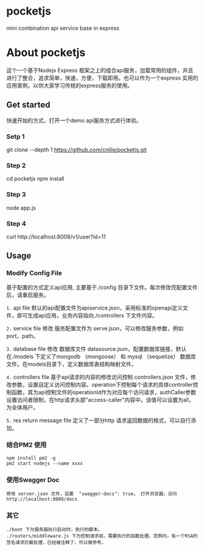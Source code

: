 # pocketjs
mini combination api service base in express

# About pocketjs
这个一个基于Nodejs Express 框架之上的组合api服务，加载常用的组件，并且进行了整合，追求简单，快速，方便，下载即用。也可以作为一个express 实用的应用案例，以供大家学习传统的express服务的使用。

## Get started
  快速开始的方式，打开一个demo api服务方式进行体验。
### Setp 1
git clone --depth 1 https://github.com/cnlile/pocketjs.git
### Step 2
cd pocketjs
npm install 
### Step 3
node app.js
### Step 4
curl http://localhost:8008/v1/user?id=11

## Usage

###  Modify Config File
  基于配置的方式定义api应用, 主要基于./config 目录下文件。每次修改完配置文件后，请重启服务。
 
`1.` api file
    默认的api配置文件为apiservice.json，采用标准的openapi定义文件，即可生成api应用，业务内容指向./controllers 下文件内容。

`2.` service file
    修改 服务配置文件为 serve.json，可以修改服务参数，例如port，path。

`3.` database file
    修改 数据库文件 datasource.json，配置数据库链接，默认在./models 下定义了mongodb （mongoose） 和 mysql （sequelize） 数据库文件。在models目录下，定义数据库表结构映射文件。

`4.` controllers file
    基于api请求的内容的修改访问控制 controllers.json 文件，修改参数，设置自定义访问控制内容。operation下控制每个请求的具体controller控制函数，其为api控制文件的operationId作为对应每个访问请求，authCaller参数设置访问者限制，在http请求头部"access-caller"内容中。该值可以设置为all，为全体用户。

`5.` res return message file
    定义了一部分http 请求返回数据的格式，可以自行添加。

### 结合PM2 使用
    npm install pm2 -g
    pm2 start nodejs --name xxxx 

### 使用Swagger Doc
    修改 server.json 文件，设置  "swagger-docs": true， 打开浏览器，访问http://localhost:8008/docs

### 其它
    ./boot 下为服务器执行启动时，执行的脚本。
    ./routers/middleware.js 下为控制请求前，需要执行的函数处理。范例内，有一个RSA的签名请求拦截处理，已经被注释了，可以做参考。

